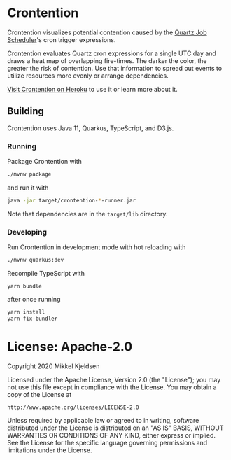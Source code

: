 # Crontention

Crontention visualizes potential contention caused by the
[Quartz Job Scheduler][url-quartz]'s cron trigger expressions.

Crontention evaluates Quartz cron expressions for a single UTC day and draws a
heat map of overlapping fire-times. The darker the color, the greater the risk
of contention. Use that information to spread out events to utilize resources
more evenly or arrange dependencies.

[Visit Crontention on Heroku][url-deploy] to use it or learn more about it.

## Building

Crontention uses Java 11, Quarkus, TypeScript, and D3.js.

### Running

Package Crontention with

```sh
./mvnw package
```

and run it with

```sh
java -jar target/crontention-*-runner.jar
```

Note that dependencies are in the `target/lib` directory.

### Developing

Run Crontention in development mode with hot reloading with

```sh
./mvnw quarkus:dev
```

Recompile TypeScript with

```shell script
yarn bundle
```

after once running

```sh
yarn install
yarn fix-bundler
```

# License: Apache-2.0

Copyright 2020 Mikkel Kjeldsen

Licensed under the Apache License, Version 2.0 (the "License");
you may not use this file except in compliance with the License.
You may obtain a copy of the License at

    http://www.apache.org/licenses/LICENSE-2.0

Unless required by applicable law or agreed to in writing, software
distributed under the License is distributed on an "AS IS" BASIS,
WITHOUT WARRANTIES OR CONDITIONS OF ANY KIND, either express or implied.
See the License for the specific language governing permissions and
limitations under the License.

[url-deploy]: https://crontention.herokuapp.com/
[url-quartz]: https://www.quartz-scheduler.org/
